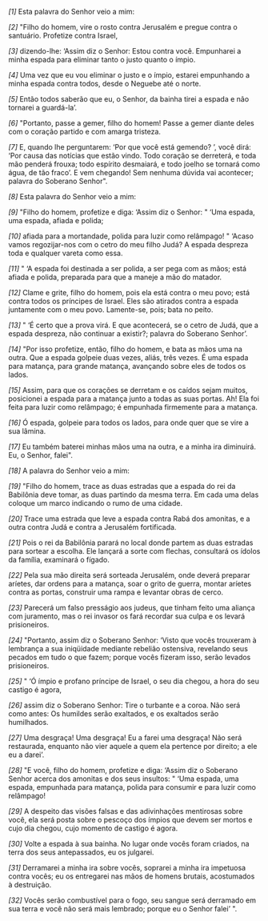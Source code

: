 *[1]* Esta palavra do Senhor veio a mim:

*[2]* "Filho do homem, vire o rosto contra Jerusalém e pregue contra o santuário. Profetize contra Israel,

*[3]* dizendo-lhe: ‘Assim diz o Senhor: Estou contra você. Empunharei a minha espada para eliminar tanto o justo quanto o ímpio.

*[4]* Uma vez que eu vou eliminar o justo e o ímpio, estarei empunhando a minha espada contra todos, desde o Neguebe até o norte.

*[5]* Então todos saberão que eu, o Senhor, da bainha tirei a espada e não tornarei a guardá-la’.

*[6]* "Portanto, passe a gemer, filho do homem! Passe a gemer diante deles com o coração partido e com amarga tristeza.

*[7]* E, quando lhe perguntarem: ‘Por que você está gemendo? ’, você dirá: ‘Por causa das notícias que estão vindo. Todo coração se derreterá, e toda mão penderá frouxa; todo espírito desmaiará, e todo joelho se tornará como água, de tão fraco’. E vem chegando! Sem nenhuma dúvida vai acontecer; palavra do Soberano Senhor".

*[8]* Esta palavra do Senhor veio a mim:

*[9]* "Filho do homem, profetize e diga: ‘Assim diz o Senhor: " ‘Uma espada, uma espada, afiada e polida;

*[10]* afiada para a mortandade, polida para luzir como relâmpago! " ‘Acaso vamos regozijar-nos com o cetro do meu filho Judá? A espada despreza toda e qualquer vareta como essa.

*[11]* " ‘A espada foi destinada a ser polida, a ser pega com as mãos; está afiada e polida, preparada para que a maneje a mão do matador.

*[12]* Clame e grite, filho do homem, pois ela está contra o meu povo; está contra todos os príncipes de Israel. Eles são atirados contra a espada juntamente com o meu povo. Lamente-se, pois; bata no peito.

*[13]* " ‘É certo que a prova virá. E que acontecerá, se o cetro de Judá, que a espada despreza, não continuar a existir?; palavra do Soberano Senhor’.

*[14]* "Por isso profetize, então, filho do homem, e bata as mãos uma na outra. Que a espada golpeie duas vezes, aliás, três vezes. É uma espada para matança, para grande matança, avançando sobre eles de todos os lados.

*[15]* Assim, para que os corações se derretam e os caídos sejam muitos, posicionei a espada para a matança junto a todas as suas portas. Ah! Ela foi feita para luzir como relâmpago; é empunhada firmemente para a matança.

*[16]* Ó espada, golpeie para todos os lados, para onde quer que se vire a sua lâmina.

*[17]* Eu também baterei minhas mãos uma na outra, e a minha ira diminuirá. Eu, o Senhor, falei".

*[18]* A palavra do Senhor veio a mim:

*[19]* "Filho do homem, trace as duas estradas que a espada do rei da Babilônia deve tomar, as duas partindo da mesma terra. Em cada uma delas coloque um marco indicando o rumo de uma cidade.

*[20]* Trace uma estrada que leve a espada contra Rabá dos amonitas, e a outra contra Judá e contra a Jerusalém fortificada.

*[21]* Pois o rei da Babilônia parará no local donde partem as duas estradas para sortear a escolha. Ele lançará a sorte com flechas, consultará os ídolos da família, examinará o fígado.

*[22]* Pela sua mão direita será sorteada Jerusalém, onde deverá preparar aríetes, dar ordens para a matança, soar o grito de guerra, montar aríetes contra as portas, construir uma rampa e levantar obras de cerco.

*[23]* Parecerá um falso presságio aos judeus, que tinham feito uma aliança com juramento, mas o rei invasor os fará recordar sua culpa e os levará prisioneiros.

*[24]* "Portanto, assim diz o Soberano Senhor: ‘Visto que vocês trouxeram à lembrança a sua iniqüidade mediante rebelião ostensiva, revelando seus pecados em tudo o que fazem; porque vocês fizeram isso, serão levados prisioneiros.

*[25]* " ‘Ó ímpio e profano príncipe de Israel, o seu dia chegou, a hora do seu castigo é agora,

*[26]* assim diz o Soberano Senhor: Tire o turbante e a coroa. Não será como antes: Os humildes serão exaltados, e os exaltados serão humilhados.

*[27]* Uma desgraça! Uma desgraça! Eu a farei uma desgraça! Não será restaurada, enquanto não vier aquele a quem ela pertence por direito; a ele eu a darei’.

*[28]* "E você, filho do homem, profetize e diga: ‘Assim diz o Soberano Senhor acerca dos amonitas e dos seus insultos: " ‘Uma espada, uma espada, empunhada para matança, polida para consumir e para luzir como relâmpago!

*[29]* A despeito das visões falsas e das adivinhações mentirosas sobre você, ela será posta sobre o pescoço dos ímpios que devem ser mortos e cujo dia chegou, cujo momento de castigo é agora.

*[30]* Volte a espada à sua bainha. No lugar onde vocês foram criados, na terra dos seus antepassados, eu os julgarei.

*[31]* Derramarei a minha ira sobre vocês, soprarei a minha ira impetuosa contra vocês; eu os entregarei nas mãos de homens brutais, acostumados à destruição.

*[32]* Vocês serão combustível para o fogo, seu sangue será derramado em sua terra e você não será mais lembrado; porque eu o Senhor falei’ ".

